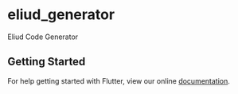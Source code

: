 # eliud_generator

Eliud Code Generator

## Getting Started

For help getting started with Flutter, view our online
[documentation](https://flutter.dev/).
